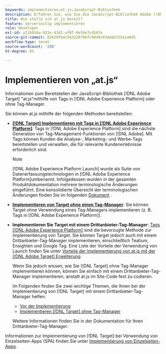 ```yaml
---
keywords: implementieren;at.js;JavaScript-Bibliothek
description: Erfahren Sie, wie Sie die JavaScript-Bibliothek Adobe [!DNL Target] at.js mithilfe von Adobe Experience Platform Launch oder ohne Tag-Manager bereitstellen.
title: Wie stelle ich at.js bereit?
feature: Serverseitig implementieren
role: Developer
exl-id: a11b916a-923e-43d2-af0f-8efde7cd547e
source-git-commit: 82629fb4c543220796fc99d9c034ebb725e1a645
workflow-type: tm+mt
source-wordcount: '288'
ht-degree: 6%

---
```


# Implementieren von „at.js“

Informationen zum Bereitstellen der JavaScript-Bibliothek [!DNL Adobe Target] &quot;at.js&quot;mithilfe von Tags in [!DNL Adobe Experience Platform] oder ohne Tag-Manager.

Sie können at.js mithilfe der folgenden Methoden bereitstellen:

* **[ [!DNL Target] Implementieren mit Tags in [!DNL Adobe Experience Platform]](/help/c-implementing-target/c-implementing-target-for-client-side-web/how-to-deployatjs/cmp-implementing-target-using-adobe-launch.md)**: Tags in  [!DNL Adobe Experience Platform] sind die nächste Generation von Tag-Management-Funktionen von  [!DNL Adobe]. Mit Tags können Kunden die Analyse-, Marketing- und Werbe-Tags bereitstellen und verwalten, die für relevante Kundenerlebnisse erforderlich sind.

   >[!NOTE]
   >
   >[!DNL Adobe Experience Platform Launch] wurde als Suite von Datenerfassungstechnologien in  [!DNL Adobe Experience Platform]umbenannt. Infolgedessen wurden in der gesamten Produktdokumentation mehrere terminologische Änderungen eingeführt. Eine konsolidierte Übersicht der terminologischen Änderungen finden Sie im folgenden [Dokument](https://experienceleague.adobe.com/docs/experience-platform/tags/term-updates.html?lang=en) .

* **[Implementieren von Target ohne einen Tag-Manager](/help/c-implementing-target/c-implementing-target-for-client-side-web/how-to-deployatjs/implementing-target-without-a-tag-manager.md)**: Sie können Target ohne Verwendung eines Tag-Managers implementieren (z. B. Tags in  [!DNL Adobe Experience Platform]).
* **Implementieren Sie Target mit einem Drittanbieter-Tag-Manager**:  [Tags  [!DNL Adobe Experience Platform]](/help/c-implementing-target/c-implementing-target-for-client-side-web/how-to-deployatjs/cmp-implementing-target-using-adobe-launch.md) sind die bevorzugte Methode zur Implementierung von Target. Sie können Target jedoch auch mit einem Drittanbieter-Tag-Manager implementieren, einschließlich Tealium, Ensighten und Google Tag. Eine Liste der Vorteile der Verwendung von Launch finden Sie unter [Vorteile der Implementierung von at.js mit der  [!DNL Adobe Target] Erweiterung](/help/c-implementing-target/c-implementing-target-for-client-side-web/how-to-deployatjs/cmp-implementing-target-using-adobe-launch.md#section_48B3F938B6F8491DAF798E0DB54EF304).

   Wenn Sie jedoch wissen, wie Sie [!DNL Target] ohne Tag-Manager implementieren können, können Sie einfach mit einem Drittanbieter-Tag-Manager implementieren, anstatt at.js im Site-Code fest zu codieren.

   Im Folgenden finden Sie zwei wichtige Themen, die Ihnen bei der Implementierung von [!DNL Target] mit einem Drittanbieter-Tag-Manager helfen:

   * [Vor der Implementierung](/help/c-implementing-target/c-considerations-before-you-implement-target/considerations-before-you-implement-target.md)
   * [Implementieren [!DNL Target] ohne Tag-Manager](/help/c-implementing-target/c-implementing-target-for-client-side-web/how-to-deployatjs/implementing-target-without-a-tag-manager.md)

   Weitere Informationen finden Sie in der Dokumentation für Ihren Drittanbieter-Tag-Manager.

Informationen zur Implementierung von [!DNL Target] bei Verwendung von Einzelseiten-Apps (SPA) finden Sie unter [Implementierung von Einzelseiten-Apps](/help/c-implementing-target/c-implementing-target-for-client-side-web/how-to-deployatjs/target-atjs-single-page-application.md).
